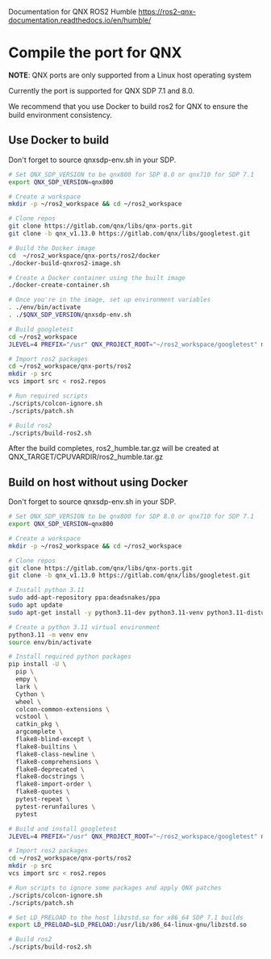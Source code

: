 Documentation for QNX ROS2 Humble https://ros2-qnx-documentation.readthedocs.io/en/humble/

# Compile the port for QNX

**NOTE**: QNX ports are only supported from a Linux host operating system

Currently the port is supported for QNX SDP 7.1 and 8.0.

We recommend that you use Docker to build ros2 for QNX to ensure the build environment consistency.

## Use Docker to build

Don't forget to source qnxsdp-env.sh in your SDP.

```bash
# Set QNX_SDP_VERSION to be qnx800 for SDP 8.0 or qnx710 for SDP 7.1
export QNX_SDP_VERSION=qnx800

# Create a workspace
mkdir -p ~/ros2_workspace && cd ~/ros2_workspace

# Clone repos
git clone https://gitlab.com/qnx/libs/qnx-ports.git
git clone -b qnx_v1.13.0 https://gitlab.com/qnx/libs/googletest.git

# Build the Docker image
cd  ~/ros2_workspace/qnx-ports/ros2/docker
./docker-build-qnxros2-image.sh

# Create a Docker container using the built image
./docker-create-container.sh

# Once you're in the image, set up environment variables
. ./env/bin/activate
. ./$QNX_SDP_VERSION/qnxsdp-env.sh

# Build googletest
cd ~/ros2_workspace
JLEVEL=4 PREFIX="/usr" QNX_PROJECT_ROOT="~/ros2_workspace/googletest" make -C qnx-ports/googletest install

# Import ros2 packages
cd ~/ros2_workspace/qnx-ports/ros2
mkdir -p src
vcs import src < ros2.repos

# Run required scripts
./scripts/colcon-ignore.sh
./scripts/patch.sh

# Build ros2
./scripts/build-ros2.sh
```

After the build completes, ros2_humble.tar.gz will be created at QNX_TARGET/CPUVARDIR/ros2_humble.tar.gz

## Build on host without using Docker

Don't forget to source qnxsdp-env.sh in your SDP.

```bash
# Set QNX_SDP_VERSION to be qnx800 for SDP 8.0 or qnx710 for SDP 7.1
export QNX_SDP_VERSION=qnx800

# Create a workspace
mkdir -p ~/ros2_workspace && cd ~/ros2_workspace

# Clone repos
git clone https://gitlab.com/qnx/libs/qnx-ports.git
git clone -b qnx_v1.13.0 https://gitlab.com/qnx/libs/googletest.git

# Install python 3.11
sudo add-apt-repository ppa:deadsnakes/ppa
sudo apt update
sudo apt-get install -y python3.11-dev python3.11-venv python3.11-distutils software-properties-common rename

# Create a python 3.11 virtual environment
python3.11 -m venv env
source env/bin/activate

# Install required python packages
pip install -U \
  pip \
  empy \
  lark \
  Cython \
  wheel \
  colcon-common-extensions \
  vcstool \
  catkin_pkg \
  argcomplete \
  flake8-blind-except \
  flake8-builtins \
  flake8-class-newline \
  flake8-comprehensions \
  flake8-deprecated \
  flake8-docstrings \
  flake8-import-order \
  flake8-quotes \
  pytest-repeat \
  pytest-rerunfailures \
  pytest

# Build and install googletest
JLEVEL=4 PREFIX="/usr" QNX_PROJECT_ROOT="~/ros2_workspace/googletest" make -C qnx-ports/googletest install

# Import ros2 packages
cd ~/ros2_workspace/qnx-ports/ros2
mkdir -p src
vcs import src < ros2.repos

# Run scripts to ignore some packages and apply QNX patches
./scripts/colcon-ignore.sh
./scripts/patch.sh

# Set LD_PRELOAD to the host libzstd.so for x86_64 SDP 7.1 builds
export LD_PRELOAD=$LD_PRELOAD:/usr/lib/x86_64-linux-gnu/libzstd.so

# Build ros2
./scripts/build-ros2.sh
```
